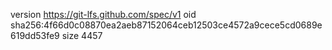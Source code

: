 version https://git-lfs.github.com/spec/v1
oid sha256:4f66d0c08870ea2aeb87152064ceb12503ce4572a9cece5cd0689e619dd53fe9
size 4457
